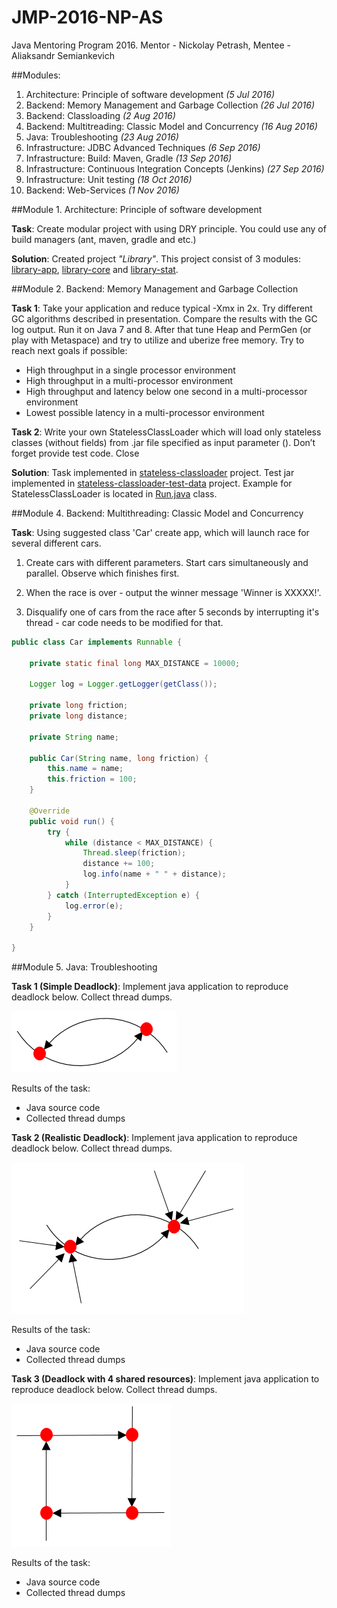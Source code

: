 # JMP-2016-NP-AS
Java Mentoring Program 2016. Mentor -  Nickolay Petrash, Mentee - Aliaksandr Semiankevich

##Modules:

1. Architecture: Principle of software development *(5 Jul 2016)*  
2. Backend: Memory Management and Garbage Collection *(26 Jul 2016)*
3. Backend: Classloading *(2 Aug 2016)*
4. Backend: Multitreading: Classic Model and Concurrency *(16 Aug 2016)*
5. Java: Troubleshooting *(23 Aug 2016)*
6. Infrastructure: JDBC  Advanced Techniques *(6 Sep 2016)*
7. Infrastructure: Build: Maven, Gradle *(13 Sep 2016)* 
8. Infrastructure: Continuous Integration Concepts (Jenkins) *(27 Sep 2016)*
9. Infrastructure: Unit testing *(18 Oct 2016)*
10. Backend: Web-Services *(1 Nov 2016)*

##Module 1. Architecture: Principle of software development

**Task**: Create modular project with using DRY principle. You could use any of build managers (ant, maven, gradle and etc.)

**Solution**: Created project *"Library"*. This project consist of 3 modules: [library-app](/library-app), [library-core](/library-core) and [library-stat](/library-stat).

##Module 2. Backend: Memory Management and Garbage Collection

**Task 1**: Take your application and reduce typical -Xmx in 2x. Try different GC algorithms described in presentation. Compare the results with the GC log output. Run it on Java 7 and 8. After that tune Heap and PermGen (or play with Metaspace) and try to utilize and uberize free memory.
Try to reach next goals if possible:
- High throughput in a single processor environment
- High throughput in a multi-processor environment
- High throughput and latency below one second in a multi-processor environment
- Lowest possible latency in a multi-processor environment

**Task 2**: Write your own StatelessClassLoader which will load only stateless classes (without fields) from .jar file specified as input parameter (). Don’t forget provide test code.
Close

**Solution**: Task implemented in [stateless-classloader](/stateless-classloader) project. Test jar implemented in [stateless-classloader-test-data](/stateless-classloader-test-data) project. 
Example for StatelessClassLoader is located in [Run.java](/stateless-classloader/src/main/java/com/epam/jmp/classloader/Run.java) class.

##Module 4. Backend: Multithreading: Classic Model and Concurrency

**Task**: Using suggested class 'Car' create app, which will launch race for several different cars.

1. Create cars with different parameters. Start cars simultaneously and parallel. Observe which finishes first.

2. When the race is over - output the winner message 'Winner is XXXXX!'.

3. Disqualify one of cars from the race after 5 seconds by interrupting it's thread - car code needs to be modified for that.

```java
public class Car implements Runnable {
        
    private static final long MAX_DISTANCE = 10000;

    Logger log = Logger.getLogger(getClass());
        
    private long friction; 
    private long distance; 
        
    private String name;
        
    public Car(String name, long friction) {
        this.name = name;
        this.friction = 100;
    }

    @Override
    public void run() {
        try {
            while (distance < MAX_DISTANCE) {
                Thread.sleep(friction);
                distance += 100;
                log.info(name + " " + distance);
            }
        } catch (InterruptedException e) {
            log.error(e);
        }
    }

}
```

##Module 5. Java: Troubleshooting

**Task 1 (Simple Deadlock)**: Implement java application to reproduce deadlock below.
Collect thread dumps.

![alt text](/troubleshooting/img/simple-deadlock.png "Simple Deadlock")

Results of the task:
-	Java source code
-	Collected thread dumps

**Task 2 (Realistic Deadlock)**: Implement java application to reproduce deadlock below.
Collect thread dumps.

![alt text](/troubleshooting/img/realistic-deadlock.png "Realistic Deadlock")
 
Results of the task:
-	Java source code
-	Collected thread dumps

**Task 3 (Deadlock with 4 shared resources)**: Implement java application to reproduce deadlock below.
Collect thread dumps.

![alt text](/troubleshooting/img/deadlock-with-four-shared-resources.png "Realistic Deadlock")
 
Results of the task:
-	Java source code
-	Collected thread dumps
